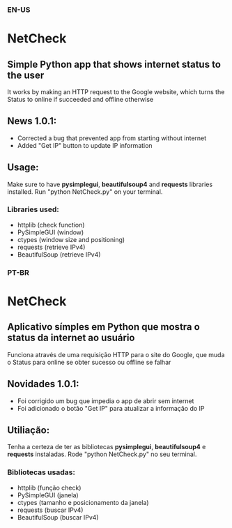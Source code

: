 ### EN-US
# NetCheck
## Simple Python app that shows internet status to the user
It works by making an HTTP request to the Google website, which turns the Status to online if succeeded and offline otherwise

## News 1.0.1:
- Corrected a bug that prevented app from starting without internet
- Added "Get IP" button to update IP information

## Usage: 
Make sure to have **pysimplegui**, **beautifulsoup4** and **requests** libraries installed.
Run "python NetCheck.py" on your terminal.

### Libraries used:
- httplib (check function)
- PySimpleGUI (window)
- ctypes (window size and positioning)
- requests (retrieve IPv4)
- BeautifulSoup (retrieve IPv4)

### PT-BR
# NetCheck
## Aplicativo símples em Python que mostra o status da internet ao usuário
Funciona através de uma requisição HTTP para o site do Google, que muda o Status para online se obter sucesso ou offline se falhar

## Novidades 1.0.1:
- Foi corrigido um bug que impedia o app de abrir sem internet
- Foi adicionado o botão "Get IP" para atualizar a informação do IP

## Utiliação: 
Tenha a certeza de ter as bibliotecas **pysimplegui**, **beautifulsoup4** e **requests** instaladas.
Rode "python NetCheck.py" no seu terminal.

### Bibliotecas usadas:
- httplib (função check)
- PySimpleGUI (janela)
- ctypes (tamanho e posicionamento da janela)
- requests (buscar IPv4)
- BeautifulSoup (buscar IPv4)